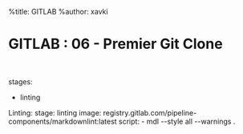 %title: GITLAB
%author: xavki


# GITLAB : 06 - Premier Git Clone


<br>

stages:
  - linting

Linting:
  stage: linting
  image: registry.gitlab.com/pipeline-components/markdownlint:latest
  script:
    - mdl --style all --warnings .

